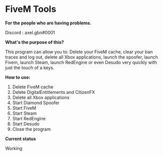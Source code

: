 # FiveM Tools

**For the people who are having problems.**  

Discord : axel.gbn#0001

**What's the purpose of this?**

This program can allow you to: Delete your FiveM cache, clear your ban traces and log out, delete all Xbox applications, launch the spoofer, launch Fivem, launch Steam, launch RedEngine or even Desudo very quickly with just the touch of a keys.

**How to use:**
1. Delete FiveM cache
2. Delete DigitalEntitlements and CitizenFX
3. Delete all Xbox applications
4. Start Diamond Spoofer
5. Start FiveM
6. Start Steam
7. Start RedEngine
8. Start Desudo
9. Close the program 

**Current status**

Working 
